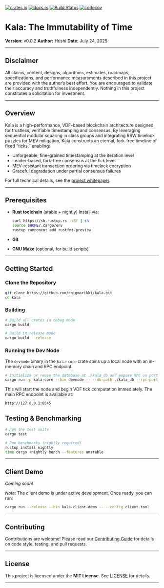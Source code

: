 [![crates.io](https://img.shields.io/crates/v/kala-core.svg)](https://crates.io/crates/kala-core)
[![docs.rs](https://docs.rs/kala-core/badge.svg)](https://docs.rs/kala-core)
[![Build Status](https://github.com/enigmarikki/kala/actions/workflows/ci.yml/badge.svg?branch=master)](https://github.com/enigmarikki/kala/actions?query=workflow%3Aci)
[![codecov](https://codecov.io/gh/enigmarikki/kala/branch/master/graph/badge.svg)](https://codecov.io/gh/enigmarikki/kala)

# Kala: The Immutability of Time

**Version:** v0.0.2
**Author:** Hrishi
**Date:** July 24, 2025

---

## Disclaimer

All claims, content, designs, algorithms, estimates, roadmaps, specifications, and performance measurements described in this project are provided with the author’s best effort. You are encouraged to validate their accuracy and truthfulness independently. Nothing in this project constitutes a solicitation for investment.

---

## Overview

Kala is a high-performance, VDF-based blockchain architecture designed for trustless, verifiable timestamping and consensus. By leveraging sequential modular squaring in class groups and integrating RSW timelock puzzles for MEV mitigation, Kala constructs an eternal, fork-free timeline of fixed “ticks,” enabling:

* Unforgeable, fine-grained timestamping at the iteration level
* Leader-based, fork-free consensus at the tick level
* MEV-resistant transaction ordering via timelock encryption
* Graceful degradation under partial consensus failures

For full technical details, see the [project whitepaper](https://github.com/enigmarikki/kala/blob/master/docs/kala_v0.0.2.pdf).

---

## Prerequisites

* **Rust toolchain** (stable + nightly)
  Install via:

  ```bash
  curl https://sh.rustup.rs -sSf | sh
  source $HOME/.cargo/env
  rustup component add rustfmt-preview
  ```
* **Git**
* **GNU Make** (optional, for build scripts)

---

## Getting Started

### Clone the Repository

```bash
git clone https://github.com/enigmarikki/kala.git
cd kala
```

### Building

```bash
# Build all crates in debug mode
cargo build

# Build in release mode
cargo build --release
```

### Running the Dev Node

The `devnode` binary in the `kala-core` crate spins up a local node with an in-memory chain and RPC endpoint.

```bash
# Initialize or reuse the database at ./kala_db and expose RPC on port 8545
cargo run -p kala-core --bin devnode -- --db-path ./kala_db --rpc-port 8545
```

This will start the node and begin VDF tick computation immediately. The main RPC endpoint is available at:

```
http://127.0.0.1:8545
```

## Testing & Benchmarking

```bash
# Run the test suite
cargo test

# Run benchmarks (nightly required)
rustup install nightly
time cargo +nightly bench --features unstable
```

---

## Client Demo

*Coming soon!*

*Note:* The client demo is under active development. Once ready, you can run:

```bash
cargo run --release --bin kala-client-demo -- --config client.toml
```

---

## Contributing

Contributions are welcome! Please read our [Contributing Guide](./CONTRIBUTING.md) for details on code style, testing, and pull requests.

---

## License

This project is licensed under the **MIT License**. See [LICENSE](./LICENSE) for details.

---

 
